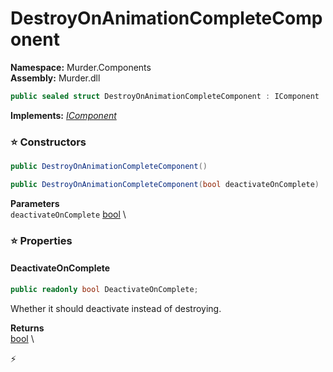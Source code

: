 # DestroyOnAnimationCompleteComponent

**Namespace:** Murder.Components \
**Assembly:** Murder.dll

```csharp
public sealed struct DestroyOnAnimationCompleteComponent : IComponent
```

**Implements:** _[IComponent](../..//Bang/Components/IComponent.html)_

### ⭐ Constructors
```csharp
public DestroyOnAnimationCompleteComponent()
```

```csharp
public DestroyOnAnimationCompleteComponent(bool deactivateOnComplete)
```

**Parameters** \
`deactivateOnComplete` [bool](https://learn.microsoft.com/en-us/dotnet/api/System.Boolean?view=net-7.0) \

### ⭐ Properties
#### DeactivateOnComplete
```csharp
public readonly bool DeactivateOnComplete;
```

Whether it should deactivate instead of destroying.

**Returns** \
[bool](https://learn.microsoft.com/en-us/dotnet/api/System.Boolean?view=net-7.0) \


⚡